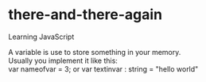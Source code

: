 # there-and-there-again
Learning JavaScript

A variable is use to store something in your memory.
<br>
Usually you implement it like this:
<br>
var nameofvar = 3;
or 
var textinvar : string = "hello world"
